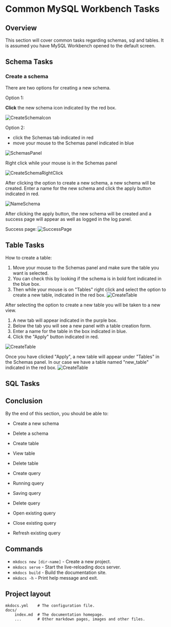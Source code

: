 # Common MySQL Workbench Tasks

<!-- For full documentation visit [https://dev.mysql.com](https://dev.mysql.com/doc/workbench/en/). -->
## Overview

This section will cover common tasks regarding schemas, sql and tables.
It is assumed you have MySQL Workbench opened to the default screen.

## Schema Tasks

### Create a schema

There are two options for creating a new schema.

Option 1:

<span class=action> **Click** </span> the new schema icon indicated by the red box.

![CreateSchemaIcon](./images/SCHEMA_screenshots/createSchemaIcon.png)

Option 2:

* click the Schemas tab indicated in red
* move your mouse to the Schemas panel indicated in blue

![SchemasPanel](./images/SCHEMA_screenshots/schemaTabPanel.png)

Right click while your mouse is in the Schemas panel

![CreateSchemaRightClick](./images/SCHEMA_screenshots/createSchemaRightClick.png)

After clicking the option to create a new schema, a new schema will be created.
Enter a name for the new schema and click the apply button indicated in red.

![NameSchema](./images/SCHEMA_screenshots/nameSchema.png)

After clicking the apply button, the new schema will be created and a success page will appear as well as logged in the log panel.

Success page:
![SuccessPage](./images/SCHEMA_screenshots/schemaSuccess.png)

## Table Tasks

How to create a table:

1.  Move your mouse to the Schemas panel and make sure the table you want is selected.
2.  You can check this by looking if the schema is in bold font indicated in the blue box.
3.  Then while your mouse is on "Tables" right click and select the option to create a new table, indicated in the red box.
![CreateTable](./images/TABLE_screenshots/createTableBold.png)

After selecting the option to create a new table you will be taken to a new view.
1. A new tab will appear indicated in the purple box.
2. Below the tab you will see a new panel with a table creation form.
3. Enter a name for the table in the box indicated in blue.
4. Click the "Apply" button indicated in red.



![CreateTable](./images/TABLE_screenshots/createTable.png)

Once you have clicked "Apply", a new table will appear under "Tables" in the Schemas panel.
In our case we have a table named "new_table" indicated in the red box.
![CreateTable](./images/TABLE_screenshots/newTableAppears.png)

## SQL Tasks

## Conclusion

By the end of this section, you should be able to:

* Create a new schema
* Delete a schema

* Create table
* View table
* Delete table

* Create query
* Running query
* Saving query
* Delete query
* Open existing query
* Close existing query
* Refresh existing query

## Commands

* `mkdocs new [dir-name]` - Create a new project.
* `mkdocs serve` - Start the live-reloading docs server.
* `mkdocs build` - Build the documentation site.
* `mkdocs -h` - Print help message and exit.

## Project layout

    mkdocs.yml    # The configuration file.
    docs/
        index.md  # The documentation homepage.
        ...       # Other markdown pages, images and other files.
